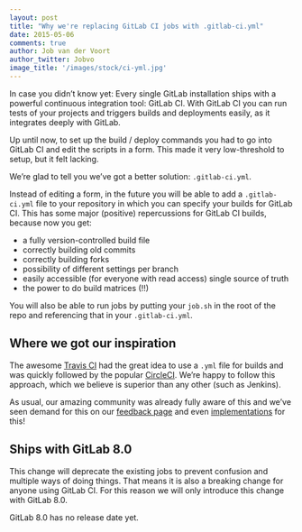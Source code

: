 ```yaml
---
layout: post
title: "Why we're replacing GitLab CI jobs with .gitlab-ci.yml"
date: 2015-05-06
comments: true
author: Job van der Voort
author_twitter: Jobvo
image_title: '/images/stock/ci-yml.jpg'
---
```


In case you didn’t know yet: Every single GitLab installation
ships with a powerful continuous integration tool: GitLab CI.
With GitLab CI you can run tests of your projects and triggers
builds and deployments easily,
as it integrates deeply with GitLab.

Up until now, to set up the build / deploy commands you had to
go into GitLab CI and edit the scripts in a form. This made
it very low-threshold to setup, but it felt lacking.

We’re glad to tell you we’ve got a better solution:
`.gitlab-ci.yml`.

<!--more-->

Instead of editing a form, in the future you will be able to
add a `.gitlab-ci.yml` file to your repository in which you
can specify your builds for GitLab CI.
This has some major (positive) repercussions for GitLab CI
builds, because now you get:

- a fully version-controlled build file
- correctly building old commits
- correctly building forks
- possibility of different settings per branch
- easily accessible (for everyone with read access) single source of truth
- the power to do build matrices (!!)

You will also be able to run jobs by putting your
`job.sh` in the root of the repo and referencing that in your
`.gitlab-ci.yml`.

## Where we got our inspiration

The awesome [Travis CI](https://travis-ci.org/) had the great
idea to use a `.yml` file for builds and was quickly followed
by the popular [CircleCI](https://circleci.com). We’re happy
to follow this approach, which we believe is superior than
any other (such as Jenkins).

As usual, our amazing community was already fully aware of this
and we’ve seen demand for this on our [feedback page](http://feedback.gitlab.com/forums/176466-general/suggestions/5591851-store-build-configuration-in-the-repo-like-travi)
and even [implementations](https://github.com/claudyus/ci-yml) for this!

## Ships with GitLab 8.0

This change will deprecate the existing jobs to prevent
confusion and multiple ways of doing things.
That means it is also a breaking change for anyone using
GitLab CI. For this reason we will only introduce this
change with GitLab 8.0.

GitLab 8.0 has no release date yet.
